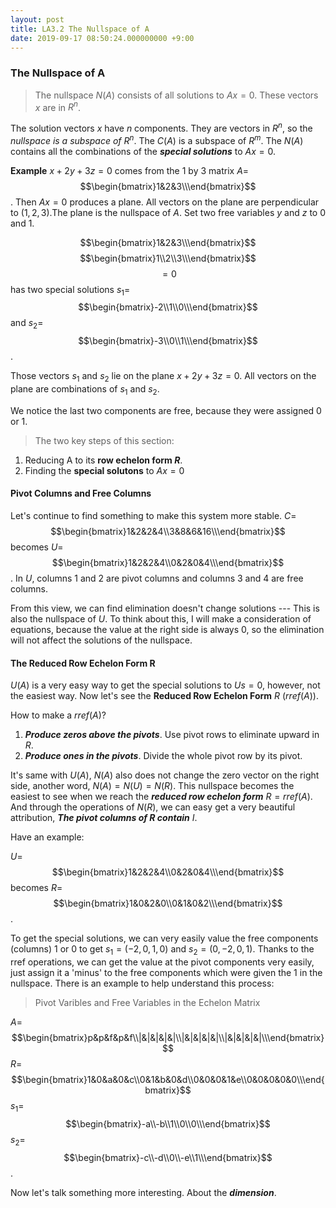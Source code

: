 ```yaml
---
layout: post
title: LA3.2 The Nullspace of A
date: 2019-09-17 08:50:24.000000000 +9:00
---
```


### The Nullspace of A
> The nullspace $N(A)$ consists of all solutions to $Ax=0$. These vectors $x$ are in $R^n$.

The solution vectors $x$ have $n$ components. They are vectors in $R^n$, so the *nullspace is a subspace of $R^n$*. The $C(A)$ is a subspace of $R^m$.
The $N(A)$ contains all the combinations of the ***special solutions*** to $Ax=0$.

**Example** $x+2y+3z=0$ comes from the 1 by 3 matrix $A=$
$$\begin{bmatrix}1&2&3\\\end{bmatrix}$$
. Then $Ax=0$ produces a plane. All vectors on the plane are perpendicular to $(1, 2, 3)$.The plane is the nullspace of $A$. Set two free variables $y$ and $z$ to $0$ and $1$.

$$\begin{bmatrix}1&2&3\\\end{bmatrix}$$
$$\begin{bmatrix}1\\2\\3\\\end{bmatrix}$$
$$=0$$
has two special solutions $s_1$=
$$\begin{bmatrix}-2\\1\\0\\\end{bmatrix}$$
and $s_2$=
$$\begin{bmatrix}-3\\0\\1\\\end{bmatrix}$$
.

Those vectors $s_1$ and $s_2$ lie on the plane $x+2y+3z=0$. All vectors on the plane are combinations of $s_1$ and $s_2$. 

We notice the last two components are free, because they were assigned $0$ or $1$.

> The two key steps of this section:
1. Reducing A to its **row echelon form $R$**.
2. Finding the **special solutons** to $Ax=0$

#### Pivot Columns and Free Columns

Let's continue to find something to make this system more stable. $C=$
$$\begin{bmatrix}1&2&2&4\\3&8&6&16\\\end{bmatrix}$$
becomes $U=$
$$\begin{bmatrix}1&2&2&4\\0&2&0&4\\\end{bmatrix}$$
. In $U$, columns 1 and 2 are pivot columns and columns 3 and 4 are free columns.

From this view, we can find elimination doesn't change solutions --- This is also the nullspace of $U$. To think about this, I will make a consideration of equations, because the value at the right side is always 0, so the elimination will not affect the solutions of the nullspace.

#### The Reduced Row Echelon Form R

$U(A)$ is a very easy way to get the special solutions to $Us=0$, however, not the easiest way. Now let's see the **Reduced Row Echelon Form** $R$ ($rref(A)$).

How to make a $rref(A)$?

1. ***Produce zeros above the pivots***. Use pivot rows to eliminate upward in $R$.
2. ***Produce ones in the pivots***. Divide the whole pivot row by its pivot.

It's same with $U(A)$, $N(A)$ also does not change the zero vector on the right side, another word, $N(A)=N(U)=N(R)$. This nullspace becomes the easiest to see when we reach the ***reduced row echelon form*** $R=rref(A)$. And through the operations of $N(R)$, we can easy get a very beautiful attribution, ***The pivot columns of R contain*** $I$.

Have an example:


$U=$
$$\begin{bmatrix}1&2&2&4\\0&2&0&4\\\end{bmatrix}$$
becomes $R=$
$$\begin{bmatrix}1&0&2&0\\0&1&0&2\\\end{bmatrix}$$
.

To get the special solutions, we can very easily value the free components (columns) $1$ or $0$ to get $s_1=(-2,0,1,0)$ and $s_2=(0, -2, 0, 1)$. Thanks to the rref operations, we can get the value at the pivot components very easily, just assign it a 'minus' to the free components which were given the $1$ in the nullspace. There is an example to help understand this process:

> Pivot Varibles and Free Variables in the Echelon Matrix

$A=$
$$\begin{bmatrix}p&p&f&p&f\\|&|&|&|&|\\|&|&|&|&|\\|&|&|&|&|\\\end{bmatrix}$$
$R=$
$$\begin{bmatrix}1&0&a&0&c\\0&1&b&0&d\\0&0&0&1&e\\0&0&0&0&0\\\end{bmatrix}$$
$s_1=$
$$\begin{bmatrix}-a\\-b\\1\\0\\0\\\end{bmatrix}$$
$s_2=$
$$\begin{bmatrix}-c\\-d\\0\\-e\\1\\\end{bmatrix}$$
.

Now let's talk something more interesting. About the ***dimension***.

> 

